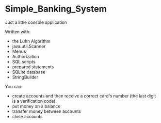 # Simple_Banking_System
Just a little console application

Written with:
  - the Luhn Algorithm
  - java.util.Scanner
  - Menus
  - Authorization
  - SQL scripts
  - prepared statements
  - SQLite database
  - StringBuilder

You can:
  - create accounts and then receive a correct card's number (the last digit is a verification code).
  - put money on a balance
  - transfer money between accounts
  - close accounts

